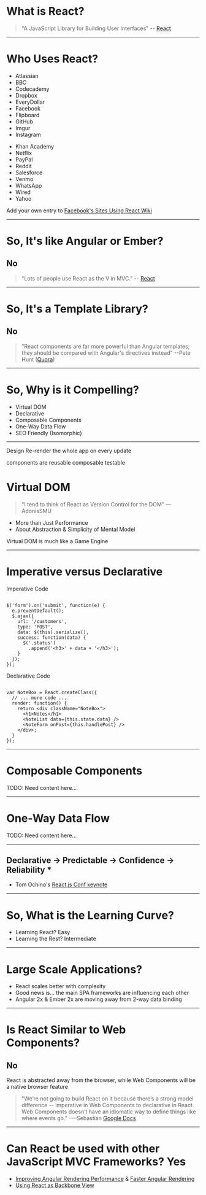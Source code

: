 <!--
{
  "className": "Slide--title"
}
-->

# What is React?

> "A JavaScript Library for Building User Interfaces" -- [React](https://facebook.github.io/react/)


---

# Who Uses React?

<div class="Split">
  <div class="Split-column">
    <ul>
      <li>Atlassian</li>
      <li>BBC</li>
      <li>Codecademy</li>
      <li>Dropbox</li>
      <li>EveryDollar</li>
      <li>Facebook</li>
      <li>Flipboard</li>
      <li>GitHub</li>
      <li>Imgur</li>
      <li>Instagram</li>
    </ul>
  </div>
  <div class="Split-column">
    <ul>
      <li>Khan Academy</li>
      <li>Netflix</li>
      <li>PayPal</li>
      <li>Reddit</li>
      <li>Salesforce</li>
      <li>Venmo</li>
      <li>WhatsApp</li>
      <li>Wired</li>
      <li>Yahoo</li>
    </ul>
  </div>
</div>

Add your own entry to [Facebook's Sites Using React Wiki](https://github.com/facebook/react/wiki/Sites-Using-React)

---

# So, It's like Angular or Ember?

## No

>  "Lots of people use React as the V in MVC." -- [React](https://facebook.github.io/react/)

---

# So, It's a Template Library?

## No

> "React components are far more powerful than Angular templates; they should be compared with Angular's directives instead" --Pete Hunt ([Quora](http://www.quora.com/Pete-Hunt/Posts/Facebooks-React-vs-AngularJS-A-Closer-Look))

---

# So, Why is it Compelling?

* Virtual DOM
* Declarative
* Composable Components
* One-Way Data Flow
* SEO Friendly (Isomorphic)

---


Design
Re-render the whole app on every update

components are
reusable
composable
testable

# Virtual DOM

> "I tend to think of React as Version Control for the DOM" —AdonisSMU

* More than Just Performance
* About Abstraction & Simplicity of Mental Model

Virtual DOM is much like a Game Engine

---

# Imperative versus Declarative

<div class="Split">
  <div class="Split-column Split-column--narrow">
    <p>Imperative Code</p>
    <pre class="language-javascript language--clean language--small"><code>
$('form').on('submit', function(e) {
  e.preventDefault();
  $.ajax({
    url: '/customers',
    type: 'POST',
    data: $(this).serialize(),
    success: function(data) {
      $('.status')
        .append('&lt;h3&gt;' + data + '&lt;/h3&gt;');
    }
  });
});</code></pre>
  </div>
  <div class="Split-column Split-column--narrow">
    <p>Declarative Code</p>
    <pre class="language-jsx language--clean language--small"><code>
var NoteBox = React.createClass({
  // ... more code ...
  render: function() {
    return &lt;div className="NoteBox"&gt;
      &lt;h1>Notes&lt;/h1&gt;
      &lt;NoteList data={this.state.data} /&gt;
      &lt;NoteForm onPost={this.handlePost} /&gt;
    &lt;/div&gt;;
  }
});</code></pre>
  </div>
</div>  

---

# Composable Components

TODO: Need content here...

---

# One-Way Data Flow

TODO: Need content here...

---

## Declarative → Predictable → Confidence → Reliability *

* Tom Ochino's [React.js Conf keynote](https://www.youtube.com/watch?v=KVZ-P-ZI6W4#t=868)

---

# So, What is the Learning Curve?

* Learning React? Easy
* Learning the Rest? Intermediate

---

# Large Scale Applications?

* React scales better with complexity
* Good news is... the main SPA frameworks are influencing each other
* Angular 2x & Ember 2x are moving away from 2-way data binding

---

# Is React Similar to Web Components?

## No

React is abstracted away from the browser, while Web Components will be a native browser feature

> "We’re not going to build React on it because there’s a strong model difference -- imperative in Web Components to declarative in React.  Web Components doesn’t have an idiomatic way to define things like where events go." -—Sebastian [Google Docs](https://docs.google.com/document/d/1QZxArgMwidgCrAbuSikcB2iBxkffH6w0YB0C1qCsuH0/edit)

---

# Can React be used with other JavaScript MVC Frameworks? Yes

* [Improving Angular Rendering Performance](http://mono.software/posts/Improving-AngularJS-long-list-rendering-performance-using-ReactJS/) & [Faster Angular Rendering](http://www.williambrownstreet.net/blog/2014/04/faster-angularjs-rendering-angularjs-and-reactjs/)
* [Using React as Backbone View](http://www.thomasboyt.com/2013/12/17/using-reactjs-as-a-backbone-view.html)

